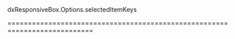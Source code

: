 <!--id-->dxResponsiveBox.Options.selectedItemKeys<!--/id-->
<!--merge--><!--/merge-->
<!--hidden--><!--/hidden-->
===========================================================================
